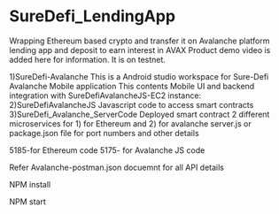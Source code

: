 # SureDefi_LendingApp
Wrapping Ethereum based crypto and transfer it on Avalanche platform lending app and deposit to earn interest in AVAX
Product demo video is added here for information. It is on testnet.

1)SureDefi-Avalanche 
This is a Android studio workspace for Sure-Defi Avalanche Mobile application
This contents Mobile UI and backend integration with SureDefiAvalancheJS-EC2 instance:
2)SureDefiAvalancheJS
Javascript code to access smart contracts
3)SureDefi_Avalanche_ServerCode
Deployed smart contract 2 different microservices for 1) for Ethereum and 2) for avalanche server.js or package.json file for port numbers and other details

5185-for Ethereum code 5175- for Avalanche JS code

Refer Avalanche-postman.json docuemnt for all API details

NPM install

NPM start
